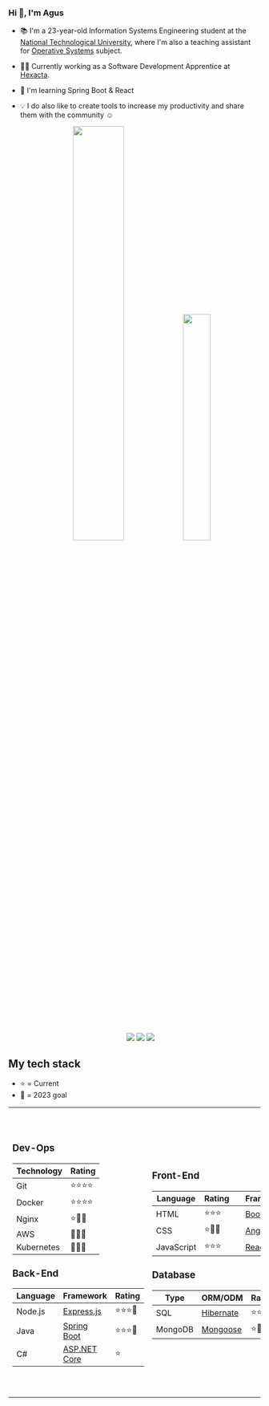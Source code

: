 ### Hi 👋, I'm Agus

- 📚 I'm a 23-year-old Information Systems Engineering student at the [National Technological University](http://www.sistemas.frba.utn.edu.ar/), where I'm also a teaching assistant for [Operative Systems](https://www.utnso.com.ar/) subject.

- 👨‍💻 Currently working as a Software Development Apprentice at [Hexacta](https://careers.hexacta.com/).

- 🌱 I'm learning Spring Boot & React

- 💡 I do also like to create tools to increase my productivity and share them with the community ☺️

  <p align="center">
  <img width="46%" src="https://github-readme-stats.vercel.app/api?username=RaniAgus&show_icons=true&bg_color=0d1117&theme=github_dark&include_all_commits=true&count_private=true"/>
  <img width="34%" src="https://github-readme-stats.vercel.app/api/top-langs/?username=RaniAgus&layout=compact&langs_count=8&theme=github_dark"/>
  </p>

  <p align="center">
  <a href="https://gitstats.me/RaniAgus"><img src="https://img.shields.io/badge/-RaniAgus-black?style=flat&labelColor=black&logo=github&logoColor=white"/></a>
  <a href="https://www.linkedin.com/in/agusranieri/"><img src="https://img.shields.io/badge/-Agustin%20Ranieri%20-0077B5?style=flat&logo=Linkedin&logoColor=white"/></a>
  <a href="mailto:aguseranieri@gmail.com"><img src="https://img.shields.io/badge/-aguseranieri@gmail.com-D14836?style=flat&logo=Gmail&logoColor=white"/></a>
  </p>


## My tech stack

- ⭐ = Current
- 🎯 = 2023 goal


<table>
  <tr>
    <td>
  
### Dev-Ops

| Technology | Rating   |
| ---------- | -------- |
| Git        | ⭐⭐⭐⭐ |
| Docker     | ⭐⭐⭐⭐ |
| Nginx      | ⭐🎯🎯   |
| AWS        | 🎯🎯🎯   |
| Kubernetes | 🎯🎯🎯   |

      
### Back-End

| Language | Framework                                            | Rating   |
| -------- | ---------------------------------------------------- | -------- |
| Node.js  | [Express.js](https://github.com/expressjs/express)   | ⭐⭐⭐🎯 | 
| Java     | [Spring Boot](https://github.com/spring-projects/spring-boot) | ⭐⭐⭐🎯   |
| C#       | [ASP.NET Core](https://github.com/dotnet/aspnetcore) | ⭐       |

   </td>
   <td>
      
### Front-End

| Language           | Rating    | | Framework                                      | Rating   |
| ------------------ | --------- |-| ---------------------------------------------- | -------- |
| HTML               | ⭐⭐⭐   | | [Bootstrap](https://github.com/twbs/bootstrap) | ⭐⭐⭐   |
| CSS                | ⭐🎯🎯   | | [Angular](https://github.com/angular/angular)  | ⭐⭐⭐   |
| JavaScript         | ⭐⭐⭐   | | [React.js](https://github.com/facebook/react)  | ⭐🎯🎯🎯 |

     
### Database

| Type    | ORM/ODM                                                 | Rating   |
| ------- | ------------------------------------------------------- | -------- |
| SQL     | [Hibernate](https://github.com/hibernate/hibernate-orm) | ⭐⭐⭐⭐   |
| MongoDB | [Mongoose](https://github.com/Automattic/mongoose)      | ⭐🎯🎯   | 

   </td>
   <td>

### Other Tools
     
| Language      | Rating   |
| ------------- | -------- |
| C             | ⭐⭐⭐⭐ |
| TypeScript    | ⭐⭐⭐⭐ |
| Scala         | ⭐⭐⭐   |
| Bash Scripts  | ⭐⭐⭐   |
| Ruby          | ⭐⭐     |
| Python        | ⭐       | 
| PHP           | ⭐       | 
     
| Tool          | Rating   |
| ------------- | -------- |
| GNU Make      | ⭐⭐⭐⭐ | 
| Linux Shell   | ⭐⭐⭐⭐ |
| JWT           | ⭐⭐⭐   |
| CMake         | ⭐⭐⭐   |
| RxJS          | ⭐⭐⭐   |

  </td>
 </tr>
</table>
